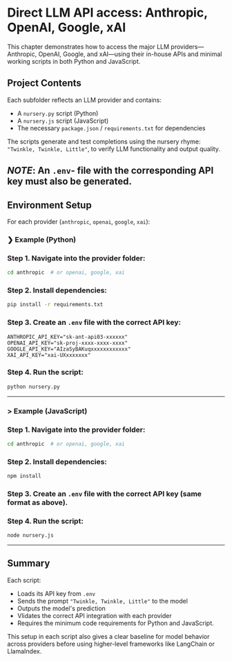 # Direct LLM API access: Anthropic, OpenAI, Google, xAI

This chapter demonstrates how to access the major LLM providers— Anthropic, OpenAI, Google, and xAI—using their in-house APIs and minimal working scripts in both Python and JavaScript.

## Project Contents
Each subfolder reflects an LLM provider and contains:

- A `nursery.py` script (Python)
- A `nursery.js` script (JavaScript)
- The necessary `package.json` / `requirements.txt` for dependencies

The scripts generate and test completions using the nursery rhyme:  
`"Twinkle, Twinkle, Little"`, to verify LLM functionality and output quality.

*NOTE*: An `.env`- file with the corresponding API key must also be generated.
---


## Environment Setup

For each provider (`anthropic`, `openai`, `google`, `xai`):

### ❯ Example (Python)

### Step 1. Navigate into the provider folder:
   ```bash
   cd anthropic  # or openai, google, xai
````

### Step 2. Install dependencies:

   ```bash
   pip install -r requirements.txt
   ```

### Step 3. Create an `.env` file with the correct API key:

   ```env
   ANTHROPIC_API_KEY="sk-ant-api03-xxxxxx"
   OPENAI_API_KEY="sk-proj-xxxx-xxxx-xxxx"
   GOOGLE_API_KEY="AIzaSyBAKuqxxxxxxxxxxxx"
   XAI_API_KEY="xai-UXxxxxxxx"
   ```

### Step 4. Run the script:

   ```bash
   python nursery.py
   ```

---

### > Example (JavaScript)

### Step 1. Navigate into the provider folder:

   ```bash
   cd anthropic  # or openai, google, xai
   ```

### Step 2. Install dependencies:

   ```bash
   npm install
   ```

### Step 3. Create an `.env` file with the correct API key (same format as above).

### Step 4. Run the script:

   ```bash
   node nursery.js
   ```

---

## Summary

Each script:

* Loads its API key from `.env`
* Sends the prompt `"Twinkle, Twinkle, Little"` to the model
* Outputs the model's prediction
* Vlidates the correct API integration with each provider
* Requires the minimum code requirements for Python and JavaScript.

This setup in each script also gives a clear baseline for model behavior across providers before using higher-level frameworks like LangChain or LlamaIndex.
